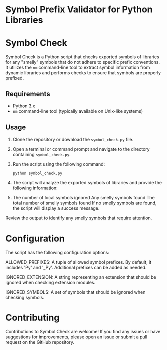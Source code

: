 # Symbol Prefix Validator for Python Libraries

# Symbol Check

Symbol Check is a Python script that checks exported symbols of libraries for any "smelly" symbols that do not adhere to specific prefix conventions. It utilizes the `nm` command-line tool to extract symbol information from dynamic libraries and performs checks to ensure that symbols are properly prefixed.

## Requirements 

- Python 3.x
- `nm` command-line tool (typically available on Unix-like systems)

## Usage

1. Clone the repository or download the `symbol_check.py` file.

2. Open a terminal or command prompt and navigate to the directory containing `symbol_check.py`.

3. Run the script using the following command:

   ```shell
   python symbol_check.py

4. The script will analyze the exported symbols of libraries and provide the following information:

5. The number of local symbols ignored
Any smelly symbols found
The total number of smelly symbols found
If no smelly symbols are found, the script will display a success message.

Review the output to identify any smelly symbols that require attention.

# Configuration

The script has the following configuration options:

ALLOWED_PREFIXES: A tuple of allowed symbol prefixes. By default, it includes 'Py' and '_Py'. Additional prefixes can be added as needed.

IGNORED_EXTENSION: A string representing an extension that should be ignored when checking extension modules.

IGNORED_SYMBOLS: A set of symbols that should be ignored when checking symbols.

# Contributing

Contributions to Symbol Check are welcome! If you find any issues or have suggestions for improvements, please open an issue or submit a pull request on the GitHub repository.


